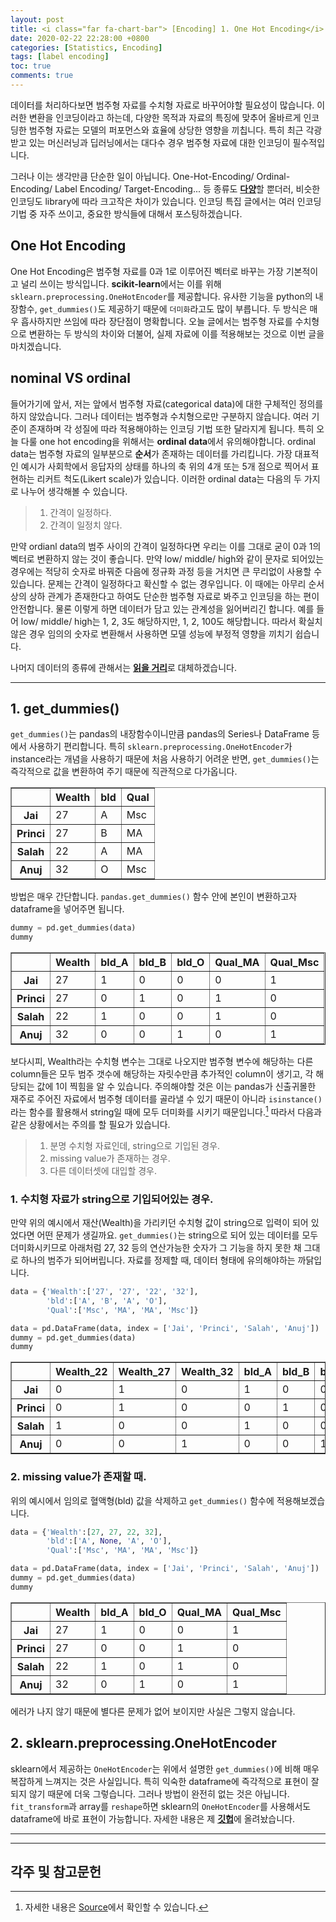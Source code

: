 ```yaml
---
layout: post
title: <i class="far fa-chart-bar"> [Encoding] 1. One Hot Encoding</i>
date: 2020-02-22 22:28:00 +0800
categories: [Statistics, Encoding]
tags: [label encoding]
toc: true
comments: true
---
```


데이터를 처리하다보면 범주형 자료를 수치형 자료로 바꾸어야할 필요성이 많습니다. 이러한 변환을 인코딩이라고 하는데, 다양한 목적과 자료의 특징에 맞추어 올바르게 인코딩한 범주형 자료는 모델의 퍼포먼스와 효율에 상당한 영향을 끼칩니다. 특히 최근 각광받고 있는 머신러닝과 딥러닝에서는 대다수 경우 범주형 자료에 대한 인코딩이 필수적입니다. 

그러나 이는 생각만큼 단순한 일이 아닙니다. One-Hot-Encoding/ Ordinal-Encoding/ Label Encoding/ Target-Encoding... 등 종류도 <b>[다양](http://contrib.scikit-learn.org/categorical-encoding/index.html)</b>할 뿐더러, 비슷한 인코딩도 library에 따라 크고작은 차이가 있습니다. 인코딩 특집 글에서는 여러 인코딩 기법 중 자주 쓰이고, 중요한 방식들에 대해서 포스팅하겠습니다.  
  
  
## One Hot Encoding
One Hot Encoding은 범주형 자료를 0과 1로 이루어진 벡터로 바꾸는  가장 기본적이고 널리 쓰이는 방식입니다. <b>scikit-learn</b>에서는 이를 위해 `sklearn.preprocessing.OneHotEncoder`를 제공합니다. 유사한 기능을 python의 내장함수, `get_dummies()`도 제공하기 때문에 `더미화`라고도 많이 부릅니다. 두 방식은 매우 흡사하지만 쓰임에 따라 장단점이 명확합니다. 오늘 글에서는 범주형 자료를 수치형으로 변환하는 두 방식의 차이와 더불어, 실제 자료에 이를 적용해보는 것으로 이번 글을 마치겠습니다.  
  

## nominal VS ordinal
들어가기에 앞서, 저는 앞에서 범주형 자료(categorical data)에 대한 구체적인 정의를 하지 않았습니다. 그러나 데이터는 범주형과 수치형으로만 구분하지 않습니다. 여러 기준이 존재하며 각 성질에 따라 적용해야하는 인코딩 기법 또한 달라지게 됩니다. 특히 오늘 다룰 one hot encoding을 위해서는 <b>ordinal data</b>에서 유의해야합니다. ordinal data는 범주형 자료의 일부분으로 <b>순서</b>가 존재하는 데이터를 가리킵니다. 가장 대표적인 예시가 사회학에서 응답자의 상태를 하나의 축 위의 4개 또는 5개 점으로 찍어서 표현하는 리커트 척도(Likert scale)가 있습니다. 이러한 ordinal data는 다음의 두 가지로 나누어 생각해볼 수 있습니다.  

> 1. 간격이 일정하다.  
> 2. 간격이 일정치 않다.  

만약 ordianl data의 범주 사이의 간격이 일정하다면 우리는 이를 그대로 굳이 0과 1의 벡터로 변환하지 않는 것이 좋습니다. 만약 low/ middle/ high와 같이 문자로 되어있는 경우에는 적당히 숫자로 바꿔준 다음에 정규화 과정 등을 거치면 큰 무리없이 사용할 수 있습니다. 문제는 간격이 일정하다고 확신할 수 없는 경우입니다. 이 때에는 아무리 순서 상의 상하 관계가 존재한다고 하여도 단순한 범주형 자료로 봐주고 인코딩을 하는 편이 안전합니다. 물론 이렇게 하면 데이터가 담고 있는 관계성을 잃어버리긴 합니다. 예를 들어 low/ middle/ high는 1, 2, 3도 해당하지만, 1, 2, 100도 해당합니다. 따라서 확실치 않은 경우 임의의 숫자로 변환해서 사용하면 모델 성능에 부정적 영향을 끼치기 쉽습니다.  

나머지 데이터의 종류에 관해서는 <b>[읽을 거리](https://towardsdatascience.com/7-data-types-a-better-way-to-think-about-data-types-for-machine-learning-939fae99a689)</b>로 대체하겠습니다.  

***  
  
## 1. get_dummies()
`get_dummies()`는 pandas의 내장함수이니만큼 pandas의 Series나 DataFrame 등에서 사용하기 편리합니다. 특히 `sklearn.preprocessing.OneHotEncoder`가 instance라는 개념을 사용하기 때문에 처음 사용하기 어려운 반면, `get_dummies()`는 즉각적으로 값을 변환하여 주기 때문에 직관적으로 다가옵니다.

<div>
<style scoped>
    .dataframe tbody tr th:only-of-type {
        vertical-align: middle;
    }

    .dataframe tbody tr th {
        vertical-align: top;
    }

    .dataframe thead th {
        text-align: right;
    }
</style>
<table border="1" class="dataframe">
  <thead>
    <tr style="text-align: right;">
      <th></th>
      <th>Wealth</th>
      <th>bld</th>
      <th>Qual</th>
    </tr>
  </thead>
  <tbody>
    <tr>
      <th>Jai</th>
      <td>27</td>
      <td>A</td>
      <td>Msc</td>
    </tr>
    <tr>
      <th>Princi</th>
      <td>27</td>
      <td>B</td>
      <td>MA</td>
    </tr>
    <tr>
      <th>Salah</th>
      <td>22</td>
      <td>A</td>
      <td>MA</td>
    </tr>
    <tr>
      <th>Anuj</th>
      <td>32</td>
      <td>O</td>
      <td>Msc</td>
    </tr>
  </tbody>
</table>
</div>  
  

방법은 매우 간단합니다. `pandas.get_dummies()` 함수 안에 본인이 변환하고자 dataframe을 넣어주면 됩니다.  

```python
dummy = pd.get_dummies(data)
dummy
```
  
<div>
<style scoped>
    .dataframe tbody tr th:only-of-type {
        vertical-align: middle;
    }

    .dataframe tbody tr th {
        vertical-align: top;
    }

    .dataframe thead th {
        text-align: right;
    }
</style>
<table border="1" class="dataframe">
  <thead>
    <tr style="text-align: right;">
      <th></th>
      <th>Wealth</th>
      <th>bld_A</th>
      <th>bld_B</th>
      <th>bld_O</th>
      <th>Qual_MA</th>
      <th>Qual_Msc</th>
    </tr>
  </thead>
  <tbody>
    <tr>
      <th>Jai</th>
      <td>27</td>
      <td>1</td>
      <td>0</td>
      <td>0</td>
      <td>0</td>
      <td>1</td>
    </tr>
    <tr>
      <th>Princi</th>
      <td>27</td>
      <td>0</td>
      <td>1</td>
      <td>0</td>
      <td>1</td>
      <td>0</td>
    </tr>
    <tr>
      <th>Salah</th>
      <td>22</td>
      <td>1</td>
      <td>0</td>
      <td>0</td>
      <td>1</td>
      <td>0</td>
    </tr>
    <tr>
      <th>Anuj</th>
      <td>32</td>
      <td>0</td>
      <td>0</td>
      <td>1</td>
      <td>0</td>
      <td>1</td>
    </tr>
  </tbody>
</table>
</div>  
  
  
보다시피, Wealth라는 수치형 변수는 그대로 나오지만 범주형 변수에 해당하는 다른 column들은 모두 범주 갯수에 해당하는 자릿수만큼 추가적인 column이 생기고, 각 해당되는 값에 1이 찍힘을 알 수 있습니다. 주의해야할 것은 이는 pandas가 신출귀몰한 재주로 주어진 자료에서 범주형 데이터를 골라낼 수 있기 때문이 아니라 `isinstance()`라는 함수를 활용해서 string일 때에 모두 더미화를 시키기 때문입니다.[^isinstance]  따라서 다음과 같은 상황에서는 주의를 할 필요가 있습니다.  

[^isinstance]: 자세한 내용은 [Source](https://github.com/pandas-dev/pandas/blob/v1.0.1/pandas/core/reshape/reshape.py#L750-L936)에서 확인할 수 있습니다.  

> 1. 분명 수치형 자료인데, string으로 기입된 경우.
> 2. missing value가 존재하는 경우.  
> 3. 다른 데이터셋에 대입할 경우.  
  
### 1. 수치형 자료가 string으로 기입되어있는 경우.
만약 위의 예시에서 재산(Wealth)을 가리키던 수치형 값이 string으로 입력이 되어 있었다면 어떤 문제가 생길까요. `get_dummies()`는 string으로 되어 있는 데이터를 모두 더미화시키므로 아래처럼 27, 32 등의 연산가능한 숫자가 그 기능을 하지 못한 채 그대로 하나의 범주가 되어버립니다. 자료를 정제할 때, 데이터 형태에 유의해야하는 까닭입니다.  


```python
data = {'Wealth':['27', '27', '22', '32'],
        'bld':['A', 'B', 'A', 'O'],
        'Qual':['Msc', 'MA', 'MA', 'Msc']}

data = pd.DataFrame(data, index = ['Jai', 'Princi', 'Salah', 'Anuj'])
dummy = pd.get_dummies(data)
dummy
```




<div>
<style scoped>
    .dataframe tbody tr th:only-of-type {
        vertical-align: middle;
    }

    .dataframe tbody tr th {
        vertical-align: top;
    }

    .dataframe thead th {
        text-align: right;
    }
</style>
<table border="1" class="dataframe">
  <thead>
    <tr style="text-align: right;">
      <th></th>
      <th>Wealth_22</th>
      <th>Wealth_27</th>
      <th>Wealth_32</th>
      <th>bld_A</th>
      <th>bld_B</th>
      <th>bld_O</th>
      <th>Qual_MA</th>
      <th>Qual_Msc</th>
    </tr>
  </thead>
  <tbody>
    <tr>
      <th>Jai</th>
      <td>0</td>
      <td>1</td>
      <td>0</td>
      <td>1</td>
      <td>0</td>
      <td>0</td>
      <td>0</td>
      <td>1</td>
    </tr>
    <tr>
      <th>Princi</th>
      <td>0</td>
      <td>1</td>
      <td>0</td>
      <td>0</td>
      <td>1</td>
      <td>0</td>
      <td>1</td>
      <td>0</td>
    </tr>
    <tr>
      <th>Salah</th>
      <td>1</td>
      <td>0</td>
      <td>0</td>
      <td>1</td>
      <td>0</td>
      <td>0</td>
      <td>1</td>
      <td>0</td>
    </tr>
    <tr>
      <th>Anuj</th>
      <td>0</td>
      <td>0</td>
      <td>1</td>
      <td>0</td>
      <td>0</td>
      <td>1</td>
      <td>0</td>
      <td>1</td>
    </tr>
  </tbody>
</table>
</div>  
  
### 2. missing value가 존재할 때.  
위의 예시에서 임의로 혈액형(bld) 값을 삭제하고 `get_dummies()` 함수에 적용해보겠습니다. 

```python
data = {'Wealth':[27, 27, 22, 32],
        'bld':['A', None, 'A', 'O'],
        'Qual':['Msc', 'MA', 'MA', 'Msc']}

data = pd.DataFrame(data, index = ['Jai', 'Princi', 'Salah', 'Anuj'])
dummy = pd.get_dummies(data)
dummy
```




<div>
<style scoped>
    .dataframe tbody tr th:only-of-type {
        vertical-align: middle;
    }

    .dataframe tbody tr th {
        vertical-align: top;
    }

    .dataframe thead th {
        text-align: right;
    }
</style>
<table border="1" class="dataframe">
  <thead>
    <tr style="text-align: right;">
      <th></th>
      <th>Wealth</th>
      <th>bld_A</th>
      <th>bld_O</th>
      <th>Qual_MA</th>
      <th>Qual_Msc</th>
    </tr>
  </thead>
  <tbody>
    <tr>
      <th>Jai</th>
      <td>27</td>
      <td>1</td>
      <td>0</td>
      <td>0</td>
      <td>1</td>
    </tr>
    <tr>
      <th>Princi</th>
      <td>27</td>
      <td>0</td>
      <td>0</td>
      <td>1</td>
      <td>0</td>
    </tr>
    <tr>
      <th>Salah</th>
      <td>22</td>
      <td>1</td>
      <td>0</td>
      <td>1</td>
      <td>0</td>
    </tr>
    <tr>
      <th>Anuj</th>
      <td>32</td>
      <td>0</td>
      <td>1</td>
      <td>0</td>
      <td>1</td>
    </tr>
  </tbody>
</table>
</div>

  
에러가 나지 않기 때문에 별다른 문제가 없어 보이지만 사실은 그렇지 않습니다.   


## 2. sklearn.preprocessing.OneHotEncoder
sklearn에서 제공하는 `OneHotEncoder`는 위에서 설명한 `get_dummies()`에 비해 매우 복잡하게 느껴지는 것은 사실입니다. 특히 익숙한 dataframe에 즉각적으로 표현이 잘 되지 않기 때문에 더욱 그렇습니다. 그러나 방법이 완전히 없는 것은 아닙니다. `fit_transform`과 array를 `reshape`하면 sklearn의 `OneHotEncoder`를 사용해서도 dataframe에 바로 표현이 가능합니다. 자세한 내용은 제 <b>[깃헙](https://github.com/HaeHwan/HaeHwan.github.io/blob/master/_posts/%5BEncoding%5D%20OHE/1.%20OneHotEncoder%EB%A5%BC%20%EC%9D%B4%EC%9A%A9%ED%95%B4%EC%84%9C%20pandas%20dataframe%EC%9D%84%20%EB%B0%94%EA%BF%94%EB%B3%B4%EA%B8%B0.ipynb)</b>에 올려놨습니다. 

  
  
***
***  

## 각주 및 참고문헌

